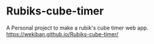 # Rubiks-cube-timer
A Personal project to make a rubik's cube timer web app.
https://wekiban.github.io/Rubiks-cube-timer/
